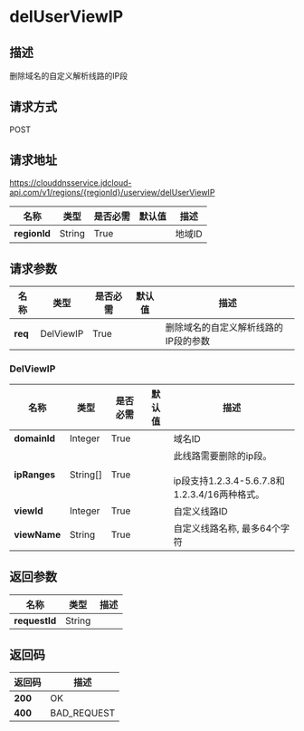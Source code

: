 # delUserViewIP


## 描述
删除域名的自定义解析线路的IP段

## 请求方式
POST

## 请求地址
https://clouddnsservice.jdcloud-api.com/v1/regions/{regionId}/userview/delUserViewIP

|名称|类型|是否必需|默认值|描述|
|---|---|---|---|---|
|**regionId**|String|True| |地域ID|

## 请求参数
|名称|类型|是否必需|默认值|描述|
|---|---|---|---|---|
|**req**|DelViewIP|True| |删除域名的自定义解析线路的IP段的参数|

### DelViewIP
|名称|类型|是否必需|默认值|描述|
|---|---|---|---|---|
|**domainId**|Integer|True| |域名ID|
|**ipRanges**|String[]|True| |此线路需要删除的ip段。<br><br>ip段支持1.2.3.4-5.6.7.8和1.2.3.4/16两种格式。    <br>|
|**viewId**|Integer|True| |自定义线路ID|
|**viewName**|String|True| |自定义线路名称, 最多64个字符|

## 返回参数
|名称|类型|描述|
|---|---|---|
|**requestId**|String| |


## 返回码
|返回码|描述|
|---|---|
|**200**|OK|
|**400**|BAD_REQUEST|
